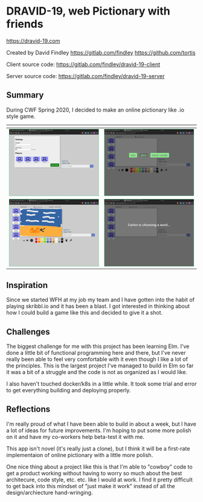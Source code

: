 # DRAVID-19, web Pictionary with friends

https://dravid-19.com

Created by David Findley
https://gitlab.com/findley
https://github.com/tortis

Client source code: https://gitlab.com/findley/dravid-19-client

Server source code: https://gitlab.com/findley/dravid-19-server

## Summary

During CWF Spring 2020, I decided to make an online pictionary like .io style game.

| <!-- -->                  | <!-- -->                  |
|---------------------------|---------------------------|
| ![1](./screenshots/1.png) | ![2](./screenshots/2.png) |
| ![3](./screenshots/3.png) | ![4](./screenshots/4.png) |


## Inspiration

Since we started WFH at my job my team and I have gotten into the habit of playing skribbl.io and it has been a blast. I got interested in thinking about how I could build a game like this and decided to give it a shot.

## Challenges

The biggest challenge for me with this project has been learning Elm. I've done a little bit of functional programming here and there, but I've never really been able to feel very comfortable with it even though I like a lot of the principles. This is the largest project I've managed to build in Elm so far it was a bit of a struggle and the code is not as organized as I would like.

I also haven't touched docker/k8s in a little while. It took some trial and error to get everything building and deploying properly.

## Reflections

I'm really proud of what I have been able to build in about a week, but I have a lot of ideas for future improvements. I'm hoping to put some more polish on it and have my co-workers help beta-test it with me.

This app isn't novel (it's really just a clone), but I think it will be a first-rate implementaion of online pictionary with a little more polish.

One nice thing about a project like this is that I'm able to "cowboy" code to get a product working without having to worry so much about the best architecure, code style, etc. etc. like I would at work. I find it pretty difficult to get back into this mindset of "just make it work" instead of all the design/archiecture hand-wringing.
